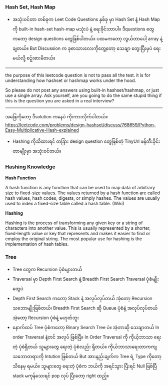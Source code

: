 ### Hash Set, Hash Map

- အသုံးဝင်တာ တစ်ခုက Leet Code Questions နှစ်ခု မှာ Hash Set နဲ့ Hash Map ကို built-in hash-set hash-map မသုံးပဲ နဲ့ ရေးခိုင်းတာပါ။  ဒီquestions တွေကတော့ design questions တွေဖြစ်ပါတယ်။ ပထမကတော့ လွယ်တာပေါ့  array နဲ့ ချတယ်။ But Discussion က ခုစာသားလေးကိုတွေ့တော့ သေချာ တွေးပြီးမှပဲ ရေးမယ်လို့ စဥ်းစားမိတယ်။
***
the purpose of this leetcode question is not to pass all the test. it is for understanding how hashset or hashmap works under the hood.

So please do not post any answers using built-in hashset/hashmap, or just use a single array. Ask yourself, are you going to do the same stupid thing if this is the question you are asked in a real interview?
***
အဖြေကိုတော့ ဒီsolution ကနေပဲ ကိုးကားလိုက်ပါတယ်။ https://leetcode.com/problems/design-hashset/discuss/768659/Python-Easy-Multiplicative-Hash-explained

- Hashing ကိုသိထားရင် တခြား design question တွေဖြစ်တဲ့ TinyUrl ဖန်တီးခိုင်းတာမျိုးမှာ အသုံးဝင်တယ်။

### Hashing Knowledge

**Hash Function**

A hash function is any function that can be used to map data of arbitrary size to fixed-size values. The values returned by a hash function are called hash values, hash codes, digests, or simply hashes. The values are usually used to index a fixed-size table called a hash table. (Wiki)

**Hashing**

Hashing is the process of transforming any given key or a string of characters into another value. This is usually represented by a shorter, fixed-length value or key that represents and makes it easier to find or employ the original string. The most popular use for hashing is the implementation of hash tables.


### Tree

- Tree တွေက Recursion ပုံစံများတယ်
- Traversal မှာ Depth First Search နဲ့ Breadth First Search Traversal ပုံစံမျိုးတွေပဲ
- Depth First Search ကတော့ Stack နဲ့ အလုပ်လုပ်တယ် အဲ့တော့ Recursion သဘောမျိုးဖြစ်တယ်၊ Breadth First Search ဆို Queue ပုံစံနဲ့ အလုပ်လုပ်တယ်
  အဲ့တော့ Recursion ပုံစံနဲ့ မဟုတ်ဘူး
- နောက်ထပ် Tree ပုံစံကတော့ Binary Search Tree ပဲ။ အဲ့တာဆို သေချာတယ် In order Traversal နဲ့တင် အလုပ် ဖြစ်ပြီ။ In Order Traversal ကို ကိုယ့်ဘာသာ ရေးတဲ့ ပုံစံရှိတယ် သူများတွေ ရေးတဲ့ ပုံစံလည်း ရှိတယ်။ ကိုယ်ဘာသာရေးတာကကျ သဘောတရားကို Intution ဖြစ်တယ် But အားနည်းချက်က Tree ရဲ့ Type ကိုတော့ သိနေမှ ရမယ်။ သူများတွေ ရေးတဲ့ ပုံစံက ဘယ်ကို အရင်သွား ပြီးရင် Null ဖြစ်ပြီ stack မကုန်သေးရင် pop လုပ် ပြီးတော့ right ထည့်။
